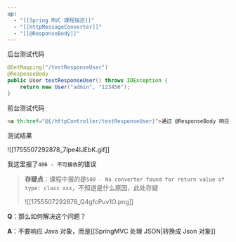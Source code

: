 ```yaml
---
up:
  - "[[Spring MVC 課程描述]]"
  - "[[HttpMessageConverter]]"
  - "[[@ResponseBody]]"
---
```

后台测试代码

```java
@GetMapping("/testResponseUser")
@ResponseBody
public User testResponseUser() throws IOException {
    return new User("admin", "123456");
}
```

前台测试代码

```html
<a th:href="@{/httpController/testResponseUser}">通过 @ResponseBody 响应 User</a>
```

测试结果

![[1755507292878_7lpe4lJEbK.gif]]

我这里报了`406 - 不可接收`的错误

> **存疑点**：课程中报的是`500 - No converter found for return value of type: class xxx`，不知道是什么原因，此处存疑
> 
> ![[1755507292878_Q4gfcPuv1O.png]]

**Q**：那么如何解决这个问题？

**A**：不要响应 Java 对象，而是[[SpringMVC 处理 JSON|转换成 Json 对象]]